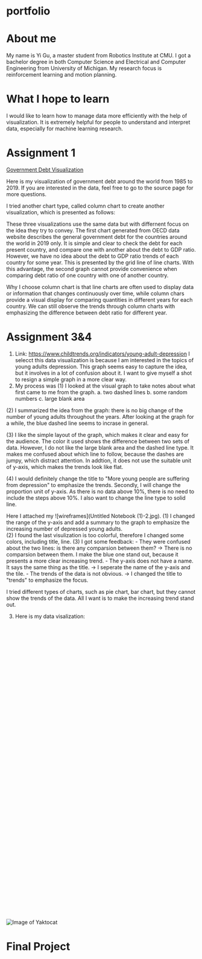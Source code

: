 # portfolio

# About me

My name is Yi Gu, a master student from Robotics Institute at CMU.  I got a bachelor degree in both Computer Science and Electrical and Computer Engineering from University of Michigan. My research focus is reinforcement learning and motion planning. 

# What I hope to learn

I would like to learn how to manage data more efficiently with the help of visualization. It is extremely helpful for people to understand and interpret data, especially for machine learning research. 

# Assignment 1
[Government Debt Visualization](/dataviz2.md)


Here is my visualization of government debt around the world from 1985 to 2019. If you are interested in the data, feel free to go to the source page for more questions.

<div class="flourish-embed flourish-chart" data-src="visualisation/5296524"><script src="https://public.flourish.studio/resources/embed.js"></script></div>


I tried another chart type, called column chart to create another visualization, which is presented as follows:

<div class="flourish-embed flourish-chart" data-src="visualisation/5296645"><script src="https://public.flourish.studio/resources/embed.js"></script></div>


These three visualizations use the same data but with differnent focus on the idea they try to convey. The first chart generated from OECD data website describes the general government debt for the countries around the world in 2019 only. It is simple and clear to check the debt for each present country, and compare one with another about the debt to GDP ratio. However, we have no idea about the debt to GDP ratio trends of each country for some year. This is presented by the grid line of line charts. With this advantage, the second graph cannot provide convenience when comparing debt ratio of one country with one of another country. 

Why I choose column chart is that line charts are often used to display data or information that changes continuously over time, while column chars provide a visual display for comparing quantities in different years for each country. We can still observe the trends through column charts with emphasizing the difference between debt ratio for different year.

# Assignment 3&4

1. Link: https://www.childtrends.org/indicators/young-adult-depression I selecct this data visualization is because I am interested in the topics of young adults depression. This graph seems easy to capture the idea, but it involves in a lot of confusion about it. I want to give myself a shot to resign a simple graph in a more clear way.
2. My process was
  (1) I looked at the visual graph to take notes about what first came to me from the graph.
    a. two dashed lines
    b. some random numbers
    c. large blank area
    
  (2) I summarized the idea from the graph: there is no big change of the number of young adults throughout the years. After looking at the graph for a while, the blue dashed line seems to incrase in general.
  
  (3) I like the simple layout of the graph, which makes it clear and easy for the audience. The color it used shows the difference between two sets of data. However, I do not like the large blank area and the dashed line type. It makes me confused about which line to follow, because the dashes are jumpy, which distract attention. In addtion, it does not use the suitable unit of y-axis, which makes the trends look like flat. 
  
  (4) I would definitely change the title to "More young people are suffering from depression" to emphasize the trends. Secondly, I will change the proportion unit of y-axis. As there is no data above 10%, there is no need to include the steps above 10%. I also want to change the line type to solid line.
  
Here I attached my ![wireframes](Untitled Notebook (1)-2.jpg).
  (1) I changed the range of the y-axis and add a summary to the graph to emphasize the increasing number of depressed young adults.  
  (2) I found the last visulization is too colorful, therefore I changed some colors, including title, line.
  (3) I got some feedback:
    - They were confused about the two lines: is there any comparsion between them? -> There is no comparsion between them. I make the blue one stand out, because it presents a more clear increasing trend.
    - The y-axis does not have a name. It says the same thing as the title. -> I seperate the name of the y-axis and the tile.
    - The trends of the data is not obvious. -> I changed the title to "trends" to emphasize the focus.

I tried different types of charts, such as pie chart, bar chart, but they cannot show the trends of the data. All I want is to make the increasing trend stand out. 


3. Here is my data visalization:
<script type='text/javascript' src='https://prod-useast-b.online.tableau.com/javascripts/api/viz_v1.js'></script><div class='tableauPlaceholder' style='width: 1440px; height: 766px;'><object class='tableauViz' width='1440' height='766' style='display:none;'><param name='host_url' value='https%3A%2F%2Fprod-useast-b.online.tableau.com%2F' /> <param name='embed_code_version' value='3' /> <param name='site_root' value='&#47;t&#47;yigu' /><param name='name' value='Depressiontrends&#47;Sheet2&#47;yig2@andrew.cmu.edu&#47;fe0e55bb-1dc7-43f1-b800-e0080c71f07b' /><param name='tabs' value='no' /><param name='toolbar' value='yes' /><param name='showAppBanner' value='false' /></object></div>


![Image of Yaktocat](https://octodex.github.com/images/yaktocat.png)


# Final Project
